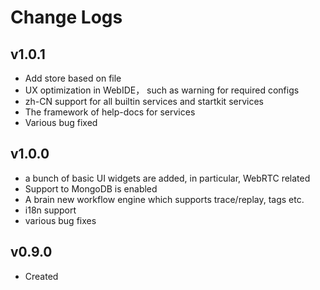 Change Logs
===========================
## v1.0.1

* Add store based on file
* UX optimization in WebIDE， such as warning for required configs
* zh-CN support for all builtin services and startkit services
* The framework of help-docs for services 
* Various bug fixed

## v1.0.0

* a bunch of basic UI widgets are added, in particular, WebRTC related
* Support to MongoDB is enabled
* A brain new workflow engine which supports trace/replay, tags etc.
* i18n support
* various bug fixes

## v0.9.0

* Created
